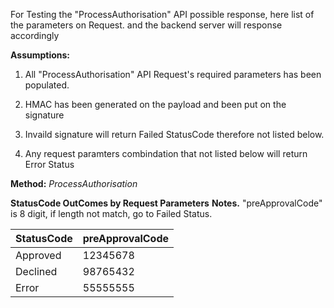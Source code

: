 For Testing the "ProcessAuthorisation" API possible response, here list of the parameters on Request. and the backend server will response accordingly

**Assumptions:**

1. All "ProcessAuthorisation" API Request's required parameters has been populated.

2. HMAC has been generated on the payload and been put on the signature 

3. Invaild signature will return Failed StatusCode therefore not listed below.

4. Any request paramters combindation that not listed below will return Error Status

**Method:** *ProcessAuthorisation*

**StatusCode OutComes by Request Parameters**
**Notes.**
"preApprovalCode" is 8 digit, if length not match, go to Failed Status.

StatusCode | preApprovalCode 
-----------|------------------
Approved | 12345678
Declined | 98765432 
Error    | 55555555